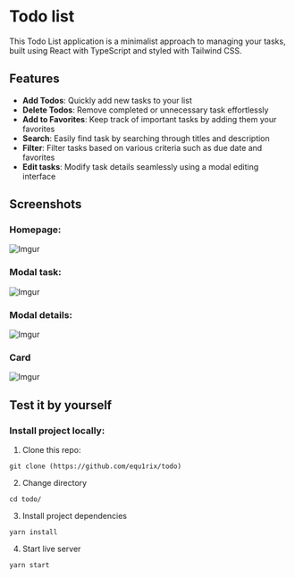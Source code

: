 # Todo list

This Todo List application is a minimalist approach to managing your tasks, built using React with TypeScript and styled with Tailwind CSS.

## Features

- **Add Todos**: Quickly add new tasks to your list
- **Delete Todos**: Remove completed or unnecessary task effortlessly
- **Add to Favorites**: Keep track of important tasks by adding them your favorites
- **Search**: Easily find task by searching through titles and description
- **Filter**: Filter tasks based on various criteria such as due date and favorites
- **Edit tasks**: Modify task details seamlessly using a modal editing interface

## Screenshots

### Homepage:

![Imgur](https://i.imgur.com/AQKDBnV.png)

### Modal task:

![Imgur](https://i.imgur.com/x8BEhkg.png)

### Modal details:

![Imgur](https://i.imgur.com/ydJzArd.png)

### Card

![Imgur](https://i.imgur.com/NCdNa7C.png)

## Test it by yourself

### Install project locally:

1. Clone this repo:

`git clone (https://github.com/equ1rix/todo)`

2. Change directory

`cd todo/`

3. Install project dependencies

`yarn install`

4. Start live server

`yarn start`
